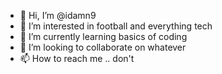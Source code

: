 - 👋 Hi, I’m @idamn9
- 👀 I’m interested in football and everything tech
- 🌱 I’m currently learning basics of coding
- 💞️ I’m looking to collaborate on whatever
- 📫 How to reach me .. don't

<!---
idamn9/idamn9 is a ✨ special ✨ repository because its `README.md` (this file) appears on your GitHub profile.
You can click the Preview link to take a look at your changes.
--->
